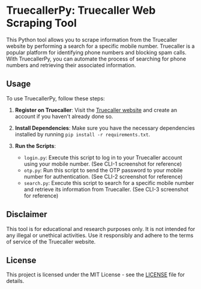 # TruecallerPy: Truecaller Web Scraping Tool

This Python tool allows you to scrape information from the Truecaller website by performing a search for a specific mobile number. Truecaller is a popular platform for identifying phone numbers and blocking spam calls. With TruecallerPy, you can automate the process of searching for phone numbers and retrieving their associated information.

## Usage

To use TruecallerPy, follow these steps:

1. **Register on Truecaller**: Visit the [Truecaller website](https://www.truecaller.com/) and create an account if you haven't already done so.

2. **Install Dependencies**: Make sure you have the necessary dependencies installed by running `pip install -r requirements.txt`.

3. **Run the Scripts**:
   - `login.py`: Execute this script to log in to your Truecaller account using your mobile number. (See CLI-1 screenshot for reference)
   - `otp.py`: Run this script to send the OTP password to your mobile number for authentication. (See CLI-2 screenshot for reference)
   - `search.py`: Execute this script to search for a specific mobile number and retrieve its information from Truecaller. (See CLI-3 screenshot for reference)


## Disclaimer

This tool is for educational and research purposes only. It is not intended for any illegal or unethical activities. Use it responsibly and adhere to the terms of service of the Truecaller website.

## License

This project is licensed under the MIT License - see the [LICENSE](LICENSE) file for details.
